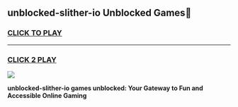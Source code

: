 
## unblocked-slither-io Unblocked Games👋
<h3>
<a href="https://news.freeplayer.one?title=unblocked-slither-io&ref=16F">CLICK TO PLAY</a></h3>
<hr>

<h3>
<a href="https://news.freeplayer.one?title=unblocked-slither-io&ref=16F">CLICK 2 PLAY</a>
  
</h3>

<a href="https://news.freeplayer.one?title=unblocked-slither-io&ref=16F/"><img src="https://clearcache.store/games.png"></a>


**unblocked-slither-io games unblocked: Your Gateway to Fun and Accessible Online Gaming**
